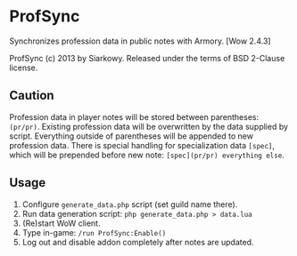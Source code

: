 ProfSync
========

Synchronizes profession data in public notes with Armory. [Wow 2.4.3]

ProfSync (c) 2013 by Siarkowy. Released under the terms of BSD 2-Clause license.

Caution
-------

Profession data in player notes will be stored between parentheses: `(pr/pr)`.
Existing profession data will be overwritten by the data supplied by script.
Everything outside of parentheses will be appended to new profession data.
There is special handling for specialization data `[spec]`, which will be
prepended before new note: `[spec](pr/pr) everything else`.

Usage
-----

1. Configure `generate_data.php` script (set guild name there).
2. Run data generation script: `php generate_data.php > data.lua`
3. (Re)start WoW client.
4. Type in-game: `/run ProfSync:Enable()`
5. Log out and disable addon completely after notes are updated.
